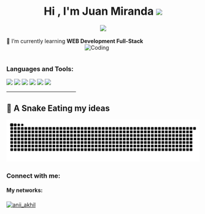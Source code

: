 <h1 align="center">Hi , I'm Juan Miranda <img src="https://media.giphy.com/media/hvRJCLFzcasrR4ia7z/giphy.gif" width="35"></h1>
<p align="center">
  <a href="https://github.com/DenverCoder1/readme-typing-svg"><img src="https://readme-typing-svg.herokuapp.com?font=Time+New+Roman&color=%23C8BE25&size=25&center=true&vCenter=true&width=600&height=100&lines=Software+Engineer+@JuanMiranda;Computer+Science+Student;Competitive+Programmer;05/06"></a>
</p>




🌱 I’m currently learning **WEB Development Full-Stack**
<img align="right" alt="Coding" width="300" src="https://i.pinimg.com/originals/81/17/8b/81178b47a8598f0c81c4799f2cdd4057.gif">


<br>
<h3 align="left">Languages and Tools:</h3>
<span>
<img src= "https://img.shields.io/badge/angular-%23DD0031.svg?style=for-the-badge&logo=angular&logoColor=white">
<img src= "https://img.shields.io/badge/react-%2320232a.svg?style=for-the-badge&logo=react&logoColor=%2361DAFB">
<img src= "https://img.shields.io/badge/node.js-6DA55F?style=for-the-badge&logo=node.js&logoColor=white">
<img src= "https://img.shields.io/badge/mysql-4479A1.svg?style=for-the-badge&logo=mysql&logoColor=white">
<img src= "https://img.shields.io/badge/css3-%231572B6.svg?style=for-the-badge&logo=css3&logoColor=white">
<img src= "https://img.shields.io/badge/spring-%236DB33F.svg?style=for-the-badge&logo=spring&logoColor=white">


</span>


<hr width="36%" >

## 🐍 A Snake Eating my ideas 
	
<p align = "center">
	<img src = "https://github.com/7oSkaaa/7oSkaaa/blob/output/github-contribution-grid-snake.svg?" alt = "Snake Game"/>
</p>





<h3 align="left">Connect with me:</h3>
<h4 align="left">My networks:</h4>
<p align="left">

<a href="https://www.instagram.com/g_juanmiranda1/profilecard/?igsh=MWhmOGtrYWZxbGZ3aw==" target="blank"><img align="center" src="https://raw.githubusercontent.com/rahuldkjain/github-profile-readme-generator/master/src/images/icons/Social/instagram.svg" alt="anii_akhil" height="30" width="40" /></a>
</p>
<br>
